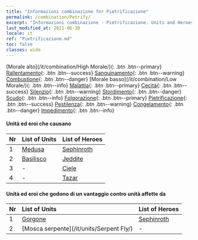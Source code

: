 ```yaml
---
title: "Informazioni combinazione for Pietrificazione"
permalink: /combination/Petrify/
excerpt: "Informazioni combinazione - Pietrificazione. Units and Heroes Formation."
last_modified_at: 2021-06-30
locale: it
ref: "Pietrificazione.md"
toc: false
classes: wide
---
```


  [Morale alto](/it/combination/High Morale/){: .btn .btn--primary} [Rallentamento](/it/combination/Slow/){: .btn .btn--success} [Sanguinamento](/it/combination/Bleeding/){: .btn .btn--warning} [Combustione](/it/combination/Burning/){: .btn .btn--danger} [Morale basso](/it/combination/Low Morale/){: .btn .btn--info} [Malattia](/it/combination/Disease/){: .btn .btn--primary} [Cecità](/it/combination/Blind/){: .btn .btn--success} [Silenzio](/it/combination/Silence/){: .btn .btn--warning} [Stordimento](/it/combination/Stun/){: .btn .btn--danger} [Scudo](/it/combination/Shield/){: .btn .btn--info} [Folgorazione](/it/combination/Static/){: .btn .btn--primary} [Pietrificazione](/it/combination/Petrify/){: .btn .btn--success} [Pestilenza](/it/combination/Plague/){: .btn .btn--warning} [Congelamento](/it/combination/Freeze/){: .btn .btn--danger} [Impedimento](/it/combination/Deterrence/){: .btn .btn--info} 


#### Unità ed eroi che causano <Pietrificazione>

  | Nr |  List of Units  | List of Heroes | 
  |:---|:----------------|:---------------| 
  | 1 | [Medusa](/it/units/Medusa/) | [Sephinroth](/it/heroes/Sephinroth/) |
  | 2 | [Basilisco](/it/units/Basilisk/) | [Jeddite](/it/heroes/Jeddite/) |
  | 3 | - | [Ciele](/it/heroes/Ciele/) |
  | 4 | - | [Tazar](/it/heroes/Tazar/) |


#### Unità ed eroi che godono di un vantaggio contro unità affette da <Pietrificazione>

  | Nr |  List of Units  | List of Heroes | 
  |:---|:----------------|:---------------| 
  | 1 | [Gorgone](/it/units/Gorgon/) | [Sephinroth](/it/heroes/Sephinroth/) |
  | 2 | [Mosca serpente](/it/units/Serpent Fly/) | - |

